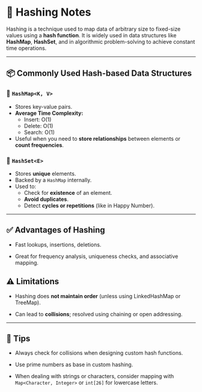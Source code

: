 # 🔑 Hashing Notes

Hashing is a technique used to map data of arbitrary size to fixed-size values using a **hash function**. It is widely used in data structures like **HashMap**, **HashSet**, and in algorithmic problem-solving to achieve constant time operations.

---

## 📦 Commonly Used Hash-based Data Structures

### 🔸 `HashMap<K, V>`

- Stores key-value pairs.
- **Average Time Complexity:**
  - Insert: O(1)
  - Delete: O(1)
  - Search: O(1)
- Useful when you need to **store relationships** between elements or **count frequencies**.

### 🔸 `HashSet<E>`

- Stores **unique** elements.
- Backed by a `HashMap` internally.
- Used to:
  - Check for **existence** of an element.
  - **Avoid duplicates**.
  - Detect **cycles or repetitions** (like in Happy Number).

---

## ✅ Advantages of Hashing

- Fast lookups, insertions, deletions.

- Great for frequency analysis, uniqueness checks, and associative mapping.

## ⚠️ Limitations

- Hashing does **not maintain order** (unless using LinkedHashMap or TreeMap).

- Can lead to **collisions**; resolved using chaining or open addressing.

---

## 🧠 Tips

- Always check for collisions when designing custom hash functions.

- Use prime numbers as base in custom hashing.

- When dealing with strings or characters, consider mapping with `Map<Character, Integer>` or `int[26]` for lowercase letters.
